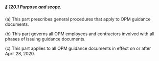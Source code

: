 ##### § 120.1 Purpose and scope. #####

(a) This part prescribes general procedures that apply to OPM guidance documents.

(b) This part governs all OPM employees and contractors involved with all phases of issuing guidance documents.

(c) This part applies to all OPM guidance documents in effect on or after April 28, 2020.